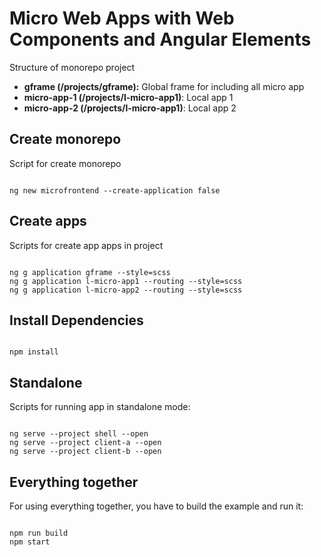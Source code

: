 # Micro Web Apps with Web Components and Angular Elements

Structure of monorepo project

- **gframe (/projects/gframe):** Global frame for including all micro app
- **micro-app-1 (/projects/l-micro-app1)**: Local app 1
- **micro-app-2 (/projects/l-micro-app1)**: Local app 2

## Create monorepo

Script for create monorepo

```

ng new microfrontend --create-application false

```

## Create apps

Scripts for create app apps in project

```

ng g application gframe --style=scss
ng g application l-micro-app1 --routing --style=scss
ng g application l-micro-app2 --routing --style=scss

```

## Install Dependencies

```

npm install

```

## Standalone

Scripts for running app in standalone mode:

```

ng serve --project shell --open
ng serve --project client-a --open
ng serve --project client-b --open

```

## Everything together

For using everything together, you have to build the example and run it:

```

npm run build
npm start

```
